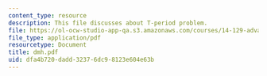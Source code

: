 ```yaml
---
content_type: resource
description: This file discusses about T-period problem.
file: https://ol-ocw-studio-app-qa.s3.amazonaws.com/courses/14-129-advanced-contract-theory-spring-2005/dfa4b720dadd32376dc98123e604e63b_dmh.pdf
file_type: application/pdf
resourcetype: Document
title: dmh.pdf
uid: dfa4b720-dadd-3237-6dc9-8123e604e63b
---
```

